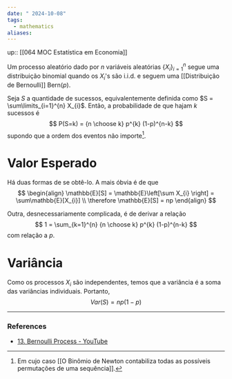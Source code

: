 ```yaml
---
date: " 2024-10-08"
tags:
  - mathematics
aliases:
---
```


up:: [[064 MOC Estatística em Economia]]

Um processo aleatório dado por $n$ variáveis aleatórias $\{X_{i}\}_{i=1}^{n}$ segue uma distribuição binomial quando os $X_{i}$'s são i.i.d. e seguem uma [[Distribuição de Bernoulli]] $\text{Bern}(p)$.

Seja $S$ a quantidade de sucessos, equivalentemente definida como $S = \sum\limits_{i=1}^{n} X_{i}$. Então, a probabilidade de que hajam $k$ sucessos é
$$
P(S=k) = {n \choose k} p^{k} (1-p)^{n-k}
$$
supondo que a ordem dos eventos não importe[^1].

# Valor Esperado
Há duas formas de se obtê-lo. A mais óbvia é de que
$$
\begin{align}
\mathbb{E}[S] = \mathbb{E}\left[\sum X_{i} \right] = \sum\mathbb{E}[X_{i}] \\
\therefore \mathbb{E}[S] = np
\end{align}
$$

Outra, desnecessariamente complicada, é de derivar a relação
$$
1 = \sum_{k=1}^{n} {n \choose k} p^{k} (1-p)^{n-k}
$$
com relação a $p$.

# Variância
Como os processos $X_{i}$ são independentes, temos que a variância é a soma das variâncias individuais. Portanto,
$$
Var(S) = n p (1-p)
$$


---
### References
- [13. Bernoulli Process - YouTube](https://youtu.be/gMTiAeE0NCw?list=PLUl4u3cNGP61MdtwGTqZA0MreSaDybji8&t=1142)

[^1]: Em cujo caso [[O Binômio de Newton contabiliza todas as possíveis permutações de uma sequência]].